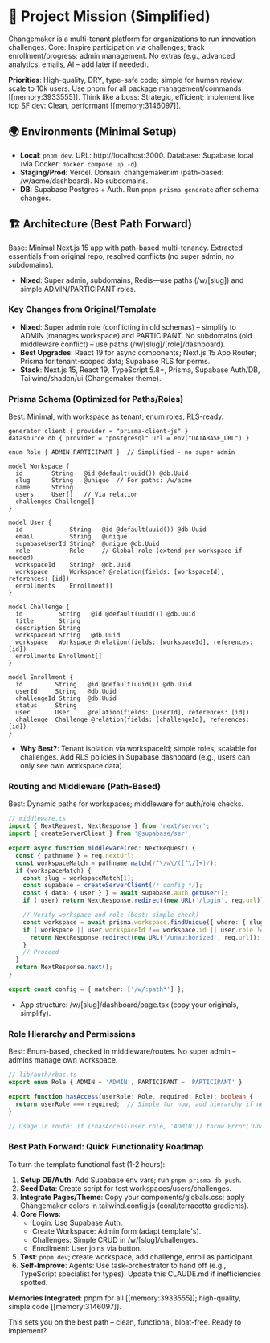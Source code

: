# 🎯 Project Mission (Simplified)

Changemaker is a multi-tenant platform for organizations to run innovation challenges. Core: Inspire participation via challenges; track enrollment/progress; admin management. No extras (e.g., advanced analytics, emails, AI – add later if needed).

**Priorities**: High-quality, DRY, type-safe code; simple for human review; scale to 10k users. Use pnpm for all package management/commands [[memory:3933555]]. Think like a boss: Strategic, efficient; implement like top SF dev: Clean, performant [[memory:3146097]].

## 🌍 Environments (Minimal Setup)

- **Local**: `pnpm dev`. URL: http://localhost:3000. Database: Supabase local (via Docker: `docker compose up -d`).
- **Staging/Prod**: Vercel. Domain: changemaker.im (path-based: /w/acme/dashboard). No subdomains.
- **DB**: Supabase Postgres + Auth. Run `pnpm prisma generate` after schema changes.

## 🏗️ Architecture (Best Path Forward)

Base: Minimal Next.js 15 app with path-based multi-tenancy. Extracted essentials from original repo, resolved conflicts (no super admin, no subdomains).

- **Nixed**: Super admin, subdomains, Redis—use paths (/w/[slug]) and simple ADMIN/PARTICIPANT roles.

### Key Changes from Original/Template

- **Nixed**: Super admin role (conflicting in old schemas) – simplify to ADMIN (manages workspace) and PARTICIPANT. No subdomains (old middleware conflict) – use paths (/w/[slug]/[role]/dashboard).
- **Best Upgrades**: React 19 for async components; Next.js 15 App Router; Prisma for tenant-scoped data; Supabase RLS for perms.
- **Stack**: Next.js 15, React 19, TypeScript 5.8+, Prisma, Supabase Auth/DB, Tailwind/shadcn/ui (Changemaker theme).

### Prisma Schema (Optimized for Paths/Roles)

Best: Minimal, with workspace as tenant, enum roles, RLS-ready.

```prisma
generator client { provider = "prisma-client-js" }
datasource db { provider = "postgresql" url = env("DATABASE_URL") }

enum Role { ADMIN PARTICIPANT }  // Simplified - no super admin

model Workspace {
  id        String   @id @default(uuid()) @db.Uuid
  slug      String   @unique  // For paths: /w/acme
  name      String
  users     User[]   // Via relation
  challenges Challenge[]
}

model User {
  id             String   @id @default(uuid()) @db.Uuid
  email          String   @unique
  supabaseUserId String?  @unique @db.Uuid
  role           Role     // Global role (extend per workspace if needed)
  workspaceId    String?  @db.Uuid
  workspace      Workspace? @relation(fields: [workspaceId], references: [id])
  enrollments    Enrollment[]
}

model Challenge {
  id          String   @id @default(uuid()) @db.Uuid
  title       String
  description String
  workspaceId String   @db.Uuid
  workspace   Workspace @relation(fields: [workspaceId], references: [id])
  enrollments Enrollment[]
}

model Enrollment {
  id         String   @id @default(uuid()) @db.Uuid
  userId     String   @db.Uuid
  challengeId String  @db.Uuid
  status     String
  user       User     @relation(fields: [userId], references: [id])
  challenge  Challenge @relation(fields: [challengeId], references: [id])
}
```

- **Why Best?**: Tenant isolation via workspaceId; simple roles; scalable for challenges. Add RLS policies in Supabase dashboard (e.g., users can only see own workspace data).

### Routing and Middleware (Path-Based)

Best: Dynamic paths for workspaces; middleware for auth/role checks.

```ts
// middleware.ts
import { NextRequest, NextResponse } from 'next/server';
import { createServerClient } from '@supabase/ssr';

export async function middleware(req: NextRequest) {
  const { pathname } = req.nextUrl;
  const workspaceMatch = pathname.match(/^\/w\/([^\/]+)/);
  if (workspaceMatch) {
    const slug = workspaceMatch[1];
    const supabase = createServerClient(/* config */);
    const { data: { user } } = await supabase.auth.getUser();
    if (!user) return NextResponse.redirect(new URL('/login', req.url));

    // Verify workspace and role (best: simple check)
    const workspace = await prisma.workspace.findUnique({ where: { slug } });
    if (!workspace || user.workspaceId !== workspace.id || user.role !== 'ADMIN' /* or check perms */) {
      return NextResponse.redirect(new URL('/unauthorized', req.url));
    }
    // Proceed
  }
  return NextResponse.next();
}

export const config = { matcher: ['/w/:path*'] };
```

- App structure: /w/[slug]/dashboard/page.tsx (copy your originals, simplify).

### Role Hierarchy and Permissions

Best: Enum-based, checked in middleware/routes. No super admin – admins manage own workspace.

```ts
// lib/auth/rbac.ts
export enum Role { ADMIN = 'ADMIN', PARTICIPANT = 'PARTICIPANT' }

export function hasAccess(userRole: Role, required: Role): boolean {
  return userRole === required;  // Simple for now; add hierarchy if needed
}

// Usage in route: if (!hasAccess(user.role, 'ADMIN')) throw Error('Unauthorized');
```

### Best Path Forward: Quick Functionality Roadmap

To turn the template functional fast (1-2 hours):

1. **Setup DB/Auth**: Add Supabase env vars; run `pnpm prisma db push`.
2. **Seed Data**: Create script for test workspaces/users/challenges.
3. **Integrate Pages/Theme**: Copy your components/globals.css; apply Changemaker colors in tailwind.config.js (coral/terracotta gradients).
4. **Core Flows**:
   - Login: Use Supabase Auth.
   - Create Workspace: Admin form (adapt template's).
   - Challenges: Simple CRUD in /w/[slug]/challenges.
   - Enrollment: User joins via button.
5. **Test**: `pnpm dev`; create workspace, add challenge, enroll as participant.
6. **Self-Improve**: Agents: Use task-orchestrator to hand off (e.g., TypeScript specialist for types). Update this CLAUDE.md if inefficiencies spotted.

**Memories Integrated**: pnpm for all [[memory:3933555]]; high-quality, simple code [[memory:3146097]].

This sets you on the best path – clean, functional, bloat-free. Ready to implement?
